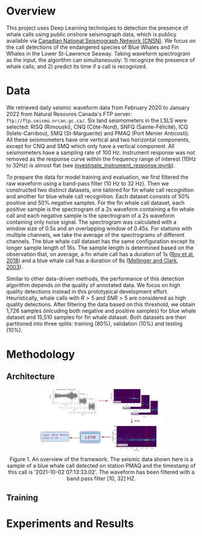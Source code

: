 # Overview
This project uses Deep Learning techniques to detection the presence of whale calls using public onshore seismograph data, which is publicy available via [Canadian National Seismograph Network (CNSN)](https://earthquakescanada.nrcan.gc.ca/stndon/CNSN-RNSC/index-en.php). We focus on the call detections of the endangered species of Blue Whales and Fin Whales in the Lower St-Lawrence Seaway. Taking waveform spectrogram as the input, the algorithm can simultaneously: 1) recognize the presence of whale calls; and 2) predict its time if a call is recognized. 

# Data
We retrieved daily seismic waveform data from February 2020 to January 2022 from Natural Resoures Canada's FTP server: `ftp://ftp.seismo.nrcan.gc.ca/`. Six land seismometers in the LSLS were selected: RISQ (Rimouski), CNQ (Côte-Nord), SNFQ (Sainte-Félicité), ICQ (Islets-Carribou), SMQ (St-Marguerite) and PMAQ (Port Menier Anticosti). All these seismometers have one vertical and two horizontal components, except for CNQ and SMQ which only have a vertical component. All seismometers have a sampling rate of 100 Hz.  Instrument response was not removed as the response curve within the frequency range of interest (10Hz to 32Hz) is almost flat (see [investigate_instrument_response.ipynb](../notebooks/investigate_instrument_response.ipynb)).

To prepare the data for model training and evaluation, we first filtered the raw waveform using a band-pass filter (10 Hz to 32 Hz). Then we constructed two distinct datasets, one tailored for fin whale call recognition and another for blue whale call recognition. Each dataset consists of $50\%$ positive and $50\%$ negative samples. For the fin whale call dataset, each positive sample is the spectrogram of a 2s waveform containing a fin whale call and each negative sample is the spectrogram of a 2s waveform containing only noise signal. The spectrogram was calculated with a window size of 0.5s and an overlapping window of 0.45s. For stations with multiple channels, we take the average of the spectrograms of different channels. The blue whale call dataset has the same configuration except its longer sample length of 16s. The sample length is determined based on the observation that, on average, a fin whale call has a duration of 1s ([Roy et al. 2018](https://waves-vagues.dfo-mpo.gc.ca/library-bibliotheque/40803612.pdf)) and a blue whale call has a duration of 8s ([Mellinger and Clark, 2003](https://pubs.aip.org/asa/jasa/article-abstract/114/2/1108/547725/Blue-whale-Balaenoptera-musculus-sounds-from-the)).

Similar to other data-driven methods, the performance of this detection algorithm depends on the quality of annotated data.  We focus on high quality detections instead in this prototypical development effort. Heuristically, whale calls with $R > 5$ and $SNR > 5$ are considered as high quality detections. After filtering the data based on this threshold, we obtain 1,726 samples (inlcuding both negative and positive samples) for blue whale dataset and 15,510 samples for fin whale dataset. Both datasets are then partitoned into three splits: training ($80\%$), validation ($10\%$) and testing ($10\%$).
# Methodology
## Architecture
 
<div align="center">
    <img src="figs/overview.png" width="65%">
    <div>
    Figure 1. An overview of the framework. The seismic data shown here is a sample of a blue whale call detected on station PMAQ and the timestamp of this call is '2021-10-02 07:13:33.02'. The waveform has been filtered with a  band pass filter [10, 32] HZ.</div>
</div>

## Training

# Experiments and Results
